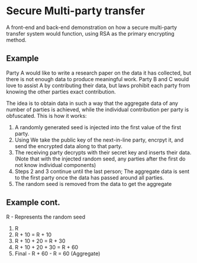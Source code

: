 # Secure Multi-party transfer

A front-end and back-end demonstration on how a secure multi-party transfer system would function, using RSA as the primary encrypting method.

## Example

Party A would like to write a research paper on the data it has collected, but there is not enough data to produce meaningful work.
Party B and C would love to assist A by contributing their data, but laws prohibit each party from knowing the other parties exact contribution.

The idea is to obtain data in such a way that the aggregate data of any number of parties is achieved, 
while the individual contribution per party is obfuscated. This is how it works:
1. A randomly generated seed is injected into the first value of the first party.
2. Using We take the public key of the next-in-line party, encrpyt it, and send the encrypted data along to that party.
3. The receiving party decrypts with their secret key and inserts their data. (Note that with the injected random seed, any parties after the first
do not know individual components)
4. Steps 2 and 3 continue until the last person; The aggregate data is sent to the first party once the data has passed around all parties.
5. The random seed is removed from the data to get the aggregate

## Example cont.

R - Represents the random seed
1.  R
2.  R + 10 = R + 10
3.  R + 10 + 20 = R + 30
4.  R + 10 + 20 + 30 = R + 60
5.  Final - R + 60 - R = 60 (Aggregate)
